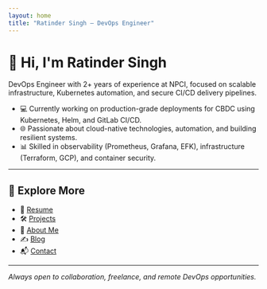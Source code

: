 ```yaml
---
layout: home
title: "Ratinder Singh – DevOps Engineer"
---
```


# 👋 Hi, I'm Ratinder Singh

DevOps Engineer with 2+ years of experience at NPCI, focused on scalable infrastructure, Kubernetes automation, and secure CI/CD delivery pipelines.

- 💻 Currently working on production-grade deployments for CBDC using Kubernetes, Helm, and GitLab CI/CD.
- 🌐 Passionate about cloud-native technologies, automation, and building resilient systems.
- 📊 Skilled in observability (Prometheus, Grafana, EFK), infrastructure (Terraform, GCP), and container security.

---

## 🚀 Explore More

- 📄 [Resume](/resume)  
- 🛠️ [Projects](/projects)  
- 👤 [About Me](/about)  
- ✍️ [Blog](/blog)  
- 📬 [Contact](/contact)

---

_Always open to collaboration, freelance, and remote DevOps opportunities._
